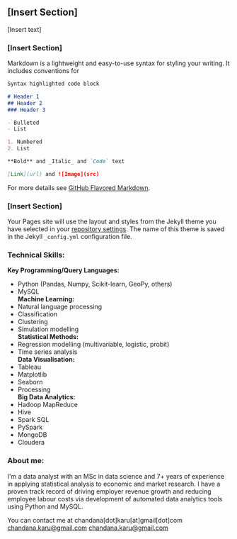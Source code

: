 ## [Insert Section]

[Insert text]

### [Insert Section]

Markdown is a lightweight and easy-to-use syntax for styling your writing. It includes conventions for

```markdown
Syntax highlighted code block

# Header 1
## Header 2
### Header 3

- Bulleted
- List

1. Numbered
2. List

**Bold** and _Italic_ and `Code` text

[Link](url) and ![Image](src)
```

For more details see [GitHub Flavored Markdown](https://guides.github.com/features/mastering-markdown/).

### [Insert Section]

Your Pages site will use the layout and styles from the Jekyll theme you have selected in your [repository settings](https://github.com/chandana-karunaratne/chandana-karunaratne.github.io/settings). The name of this theme is saved in the Jekyll `_config.yml` configuration file.

### Technical Skills:

**Key Programming/Query Languages:** 
* Python (Pandas, Numpy, Scikit-learn, GeoPy, others)
* MySQL <br>
**Machine Learning:** 
* Natural language processing
* Classification
* Clustering
* Simulation modelling <br>
**Statistical Methods:** 
* Regression modelling (multivariable, logistic, probit) 
* Time series analysis <br>
**Data Visualisation:** 
* Tableau
* Matplotlib
* Seaborn
* Processing <br>
**Big Data Analytics:** 
* Hadoop MapReduce
* Hive
* Spark SQL
* PySpark
* MongoDB
* Cloudera

### About me:
I'm a data analyst with an MSc in data science and 7+ years of experience in applying statistical analysis to economic and market research. I have a proven track record of driving employer revenue growth and reducing employee labour costs via development of automated data analytics tools using Python and MySQL.

You can contact me at chandana[dot]karu[at]gmail[dot]com
chandana.karu@gmail.com
[chandana.karu@gmail.com](mailto:chandana.karu@gmail.com)
